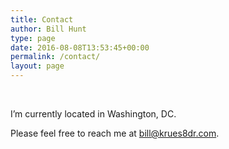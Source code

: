 ```yaml
---
title: Contact
author: Bill Hunt
type: page
date: 2016-08-08T13:53:45+00:00
permalink: /contact/
layout: page
---
```

&nbsp;

I&#8217;m currently located in Washington, DC.

Please feel free to reach me at <bill@krues8dr.com>.

&nbsp;

&nbsp;

&nbsp;

&nbsp;

&nbsp;